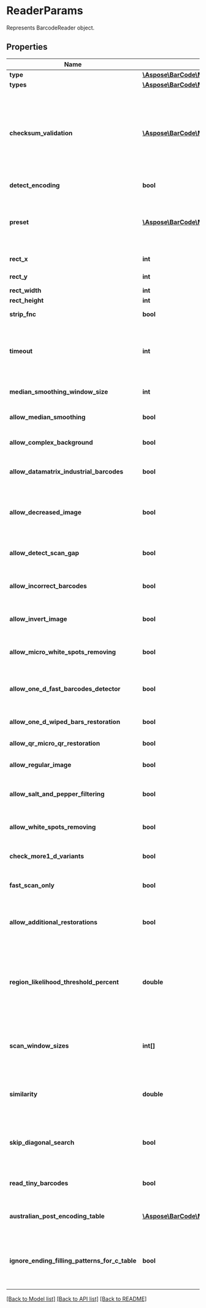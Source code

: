 # ReaderParams

Represents BarcodeReader object.

## Properties
Name | Type | Description | Notes
---- | ---- | ----------- | -----
**type** | [**\Aspose\BarCode\Model\DecodeBarcodeType**](DecodeBarcodeType.md) | The type of barcode to read. | [optional] 
**types** | [**\Aspose\BarCode\Model\DecodeBarcodeType[]**](DecodeBarcodeType.md) | Multiple barcode types to read. | [optional] 
**checksum_validation** | [**\Aspose\BarCode\Model\ChecksumValidation**](ChecksumValidation.md) | Enable checksum validation during recognition for 1D barcodes. Default is treated as Yes for symbologies which must contain checksum, as No where checksum only possible. Checksum never used: Codabar Checksum is possible: Code39 Standard/Extended, Standard2of5, Interleaved2of5, Matrix2of5, ItalianPost25, DeutschePostIdentcode, DeutschePostLeitcode, VIN Checksum always used: Rest symbologies | [optional] 
**detect_encoding** | **bool** | A flag which force engine to detect codetext encoding for Unicode. | [optional] 
**preset** | [**\Aspose\BarCode\Model\PresetType**](PresetType.md) | Preset allows to configure recognition quality and speed manually. You can quickly set up Preset by embedded presets: HighPerformance, NormalQuality, HighQuality, MaxBarCodes or you can manually configure separate options. Default value of Preset is NormalQuality. | [optional] 
**rect_x** | **int** | Set X of top left corner of area for recognition. | [optional] 
**rect_y** | **int** | Set Y of top left corner of area for recognition. | [optional] 
**rect_width** | **int** | Set Width of area for recognition. | [optional] 
**rect_height** | **int** | Set Height of area for recognition. | [optional] 
**strip_fnc** | **bool** | Value indicating whether FNC symbol strip must be done. | [optional] 
**timeout** | **int** | Timeout of recognition process in milliseconds. Default value is 15_000 (15 seconds). Maximum value is 30_000 (1/2 minute). In case of a timeout RequestTimeout (408) status will be returned. Try reducing the image size to avoid timeout. | [optional] 
**median_smoothing_window_size** | **int** | Window size for median smoothing. Typical values are 3 or 4. Default value is 3. AllowMedianSmoothing must be set. | [optional] 
**allow_median_smoothing** | **bool** | Allows engine to enable median smoothing as additional scan. Mode helps to recognize noised barcodes. | [optional] 
**allow_complex_background** | **bool** | Allows engine to recognize color barcodes on color background as additional scan. Extremely slow mode. | [optional] 
**allow_datamatrix_industrial_barcodes** | **bool** | Allows engine for Datamatrix to recognize dashed industrial Datamatrix barcodes. Slow mode which helps only for dashed barcodes which consist from spots. | [optional] 
**allow_decreased_image** | **bool** | Allows engine to recognize decreased image as additional scan. Size for decreasing is selected by internal engine algorithms. Mode helps to recognize barcodes which are noised and blurred but captured with high resolution. | [optional] 
**allow_detect_scan_gap** | **bool** | Allows engine to use gap between scans to increase recognition speed. Mode can make recognition problems with low height barcodes. | [optional] 
**allow_incorrect_barcodes** | **bool** | Allows engine to recognize barcodes which has incorrect checksum or incorrect values. Mode can be used to recognize damaged barcodes with incorrect text. | [optional] 
**allow_invert_image** | **bool** | Allows engine to recognize inverse color image as additional scan. Mode can be used when barcode is white on black background. | [optional] 
**allow_micro_white_spots_removing** | **bool** | Allows engine for Postal barcodes to recognize slightly noised images. Mode helps to recognize slightly damaged Postal barcodes. | [optional] 
**allow_one_d_fast_barcodes_detector** | **bool** | Allows engine for 1D barcodes to quickly recognize high quality barcodes which fill almost whole image. Mode helps to quickly recognize generated barcodes from Internet. | [optional] 
**allow_one_d_wiped_bars_restoration** | **bool** | Allows engine for 1D barcodes to recognize barcodes with single wiped/glued bars in pattern. | [optional] 
**allow_qr_micro_qr_restoration** | **bool** | Allows engine for QR/MicroQR to recognize damaged MicroQR barcodes. | [optional] 
**allow_regular_image** | **bool** | Allows engine to recognize regular image without any restorations as main scan. Mode to recognize image as is. | [optional] 
**allow_salt_and_pepper_filtering** | **bool** | Allows engine to recognize barcodes with salt and pepper noise type. Mode can remove small noise with white and black dots. | [optional] 
**allow_white_spots_removing** | **bool** | Allows engine to recognize image without small white spots as additional scan. Mode helps to recognize noised image as well as median smoothing filtering. | [optional] 
**check_more1_d_variants** | **bool** | Allows engine to recognize 1D barcodes with checksum by checking more recognition variants. Default value: False. | [optional] 
**fast_scan_only** | **bool** | Allows engine for 1D barcodes to quickly recognize middle slice of an image and return result without using any time-consuming algorithms. Default value: False. | [optional] 
**allow_additional_restorations** | **bool** | Allows engine using additional image restorations to recognize corrupted barcodes. At this time, it is used only in MicroPdf417 barcode type. Default value: False. | [optional] 
**region_likelihood_threshold_percent** | **double** | Sets threshold for detected regions that may contain barcodes. Value 0.7 means that bottom 70% of possible regions are filtered out and not processed further. Region likelihood threshold must be between [0.05, 0.9] Use high values for clear images with few barcodes. Use low values for images with many barcodes or for noisy images. Low value may lead to a bigger recognition time. | [optional] 
**scan_window_sizes** | **int[]** | Scan window sizes in pixels. Allowed sizes are 10, 15, 20, 25, 30. Scanning with small window size takes more time and provides more accuracy but may fail in detecting very big barcodes. Combining of several window sizes can improve detection quality. | [optional] 
**similarity** | **double** | Similarity coefficient depends on how homogeneous barcodes are. Use high value for for clear barcodes. Use low values to detect barcodes that ara partly damaged or not lighten evenly. Similarity coefficient must be between [0.5, 0.9] | [optional] 
**skip_diagonal_search** | **bool** | Allows detector to skip search for diagonal barcodes. Setting it to false will increase detection time but allow to find diagonal barcodes that can be missed otherwise. Enabling of diagonal search leads to a bigger detection time. | [optional] 
**read_tiny_barcodes** | **bool** | Allows engine to recognize tiny barcodes on large images. Ignored if AllowIncorrectBarcodes is set to True. Default value: False. | [optional] 
**australian_post_encoding_table** | [**\Aspose\BarCode\Model\CustomerInformationInterpretingType**](CustomerInformationInterpretingType.md) | Interpreting Type for the Customer Information of AustralianPost BarCode.Default is CustomerInformationInterpretingType.Other. | [optional] 
**ignore_ending_filling_patterns_for_c_table** | **bool** | The flag which force AustraliaPost decoder to ignore last filling patterns in Customer Information Field during decoding as CTable method. CTable encoding method does not have any gaps in encoding table and sequence \&quot;333\&quot; of filling patterns is decoded as letter \&quot;z\&quot;. | [optional] 

[[Back to Model list]](../../README.md#documentation-for-models) [[Back to API list]](../../README.md#documentation-for-api-endpoints) [[Back to README]](../../README.md)


